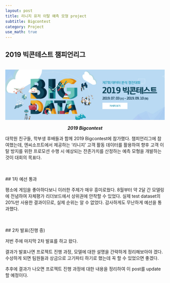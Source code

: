 ```yaml
---
layout: post
title: 리니지 유저 이탈 예측 모형 project
subtitle: Bigcontest
category: Project
use_math: true
---
```


## 2019 빅콘테스트 챔피언리그

<br>

<center><img src = '/post_img/191104/bigcontest_main.png' width="600"/></center>

___<center>2019 Bigcontest </center>___

대학원 친구들, 학부생 후배들과 함께 2019 Bigcontest에 참가했다. 챔피언리그에 참여했는데, 엔씨소프트에서 제공하는 ‘리니지’ 고객 활동 데이터를 활용하여 향후 고객 이탈 방지를 위한 프로모션 수행 시 예상되는 잔존가치를 산정하는 예측 모형을 개발하는 것이 대회의 목표다.

<br>
<br>
## 1차 예선 통과

평소에 게임을 좋아하다보니 이러한 주제가 매우 흥미로웠다. 8월부터 약 2달 간 모델링에 전념하여 자체평가 리더보드에서 상위권에 안착할 수 있었다. 실제 test dataset의 20%만 사용한 결과이므로, 실제 순위는 알 수 없었다. 감사하게도 무난하게 예선을 통과했다.


<br>
<br>
## 2차 발표(진행 중)

저번 주에 마지막 2차 발표를 하고 왔다.

결과가 발표나면 프로젝트 진행 과정, 모델에 대한 설명을 간략하게 정리해보아야 겠다. 수상하게 되면 팀원들과 상금으로 고기파티 하기로 했는데 꼭 할 수 있었으면 좋겠다.

추후에 결과가 나오면 프로젝트 진행 과정에 대한 내용을 정리하여 이 post를 update할 예정이다.
